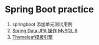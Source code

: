 # Spring Boot practice  
  1. springboot 添加单元测试用例  
  2. [Spring Data JPA 操作 MySQL 8](src/main/java/com/yale/bamboo/markdown/Spring_Date_JPA.md)  
  3. [Thymeleaf模板引擎](src/main/java/com/yale/bamboo/markdown/Thymeleaf模板引擎.md)
  
    
